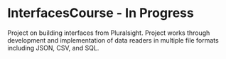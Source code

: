 # InterfacesCourse - In Progress
Project on building interfaces from Pluralsight.
Project works through development and implementation of data readers in multiple file formats including JSON, CSV, and SQL.
